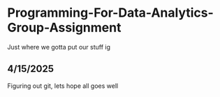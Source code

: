 # Programming-For-Data-Analytics-Group-Assignment
Just where we gotta put our stuff ig

## 4/15/2025

Figuring out git, lets hope all goes well
